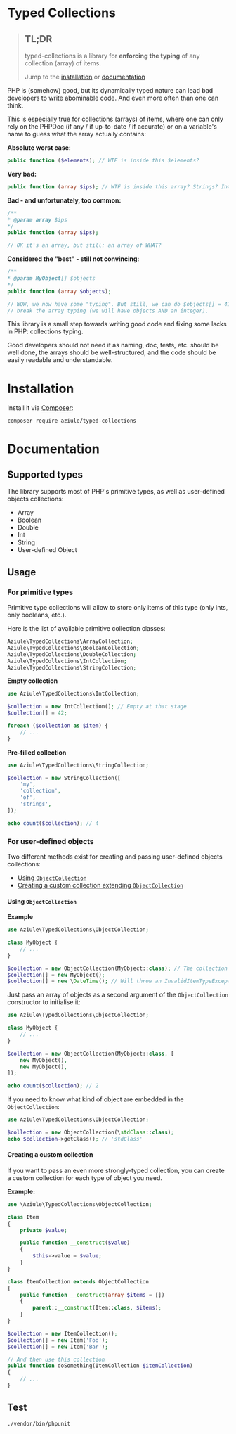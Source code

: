 # Typed Collections

> ## TL;DR
>
> typed-collections is a library for **enforcing the typing** of any collection (array) of items.
>
> Jump to the [installation](#installation) or [documentation](#documentation)

PHP is (somehow) good, but its dynamically typed nature can lead bad developers to write abominable code. And even more often than one can think.

This is especially true for collections (arrays) of items, where one can only rely on the PHPDoc (if any / if up-to-date / if accurate) 
or on a variable's name to guess what the array actually contains:

**Absolute worst case:**
```php
public function ($elements); // WTF is inside this $elements?
```

**Very bad:**
```php
public function (array $ips); // WTF is inside this array? Strings? Ints? Objects? Is it an associative array? Jesus F*
```

**Bad - and unfortunately, too common:**
```php
/**
* @param array $ips
*/
public function (array $ips);

// OK it's an array, but still: an array of WHAT?
```

**Considered the "best" - still not convincing:**
```php
/**
* @param MyObject[] $objects
*/
public function (array $objects);

// WOW, we now have some "typing". But still, we can do $objects[] = 42, which will
// break the array typing (we will have objects AND an integer).
```

This library is a small step towards writing good code and fixing some lacks in PHP: collections typing.

Good developers should not need it as naming, doc, tests, etc. should be well done, the arrays should be well-structured,
and the code should be easily readable and understandable.

# Installation

Install it via [Composer](https://getcomposer.org):
```
composer require aziule/typed-collections
```

# Documentation

## Supported types
The library supports most of PHP's primitive types, as well as user-defined objects collections:
- Array
- Boolean
- Double
- Int
- String
- User-defined Object

## Usage

### For primitive types
Primitive type collections will allow to store only items of this type (only ints, only booleans, etc.).

Here is the list of available primitive collection classes:
```php
Aziule\TypedCollections\ArrayCollection;
Aziule\TypedCollections\BooleanCollection;
Aziule\TypedCollections\DoubleCollection;
Aziule\TypedCollections\IntCollection;
Aziule\TypedCollections\StringCollection;
```

**Empty collection**
```php
use Aziule\TypedCollections\IntCollection;

$collection = new IntCollection(); // Empty at that stage
$collection[] = 42;

foreach ($collection as $item) {
    // ...
}
```

**Pre-filled collection**
```php
use Aziule\TypedCollections\StringCollection;

$collection = new StringCollection([
    'my',
    'collection',
    'of',
    'strings',
]);

echo count($collection); // 4
```

### For user-defined objects
Two different methods exist for creating and passing user-defined objects collections:
- [Using `ObjectCollection`](#using-objectcollection)
- [Creating a custom collection extending `ObjectCollection`](#creating-a-custom-collection)

#### Using `ObjectCollection`
**Example**
```php
use Aziule\TypedCollections\ObjectCollection;

class MyObject {
    // ...
}

$collection = new ObjectCollection(MyObject::class); // The collection is of type MyObject
$collection[] = new MyObject();
$collection[] = new \DateTime(); // Will throw an InvalidItemTypeException
```

Just pass an array of objects as a second argument of the `ObjectCollection` constructor to initialise it:
```php
use Aziule\TypedCollections\ObjectCollection;

class MyObject {
    // ...
}

$collection = new ObjectCollection(MyObject::class, [
    new MyObject(),
    new MyObject(),
]);

echo count($collection); // 2
```

If you need to know what kind of object are embedded in the `ObjectCollection`:
```php
use Aziule\TypedCollections\ObjectCollection;

$collection = new ObjectCollection(\stdClass::class);
echo $collection->getClass(); // 'stdClass'
```

#### Creating a custom collection
If you want to pass an even more strongly-typed collection, you can create a custom collection for each type of object you need.

**Example:**
```php
use \Aziule\TypedCollections\ObjectCollection;

class Item
{
    private $value;

    public function __construct($value)
    {
        $this->value = $value;
    }
}

class ItemCollection extends ObjectCollection
{
    public function __construct(array $items = [])
    {
        parent::__construct(Item::class, $items);
    }
}

$collection = new ItemCollection();
$collection[] = new Item('Foo');
$collection[] = new Item('Bar');

// And then use this collection
public function doSomething(ItemCollection $itemCollection)
{
    // ...
}
```

## Test
```sh
./vendor/bin/phpunit
```
